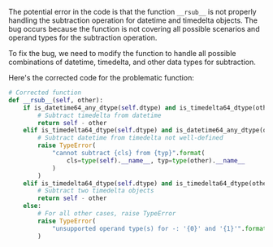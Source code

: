 The potential error in the code is that the function `__rsub__` is not properly handling the subtraction operation for datetime and timedelta objects. The bug occurs because the function is not covering all possible scenarios and operand types for the subtraction operation.

To fix the bug, we need to modify the function to handle all possible combinations of datetime, timedelta, and other data types for subtraction.

Here's the corrected code for the problematic function:

```python
# Corrected function
def __rsub__(self, other):
    if is_datetime64_any_dtype(self.dtype) and is_timedelta64_dtype(other):
        # Subtract timedelta from datetime
        return self - other
    elif is_timedelta64_dtype(self.dtype) and is_datetime64_any_dtype(other):
        # Subtract datetime from timedelta not well-defined
        raise TypeError(
            "cannot subtract {cls} from {typ}".format(
                cls=type(self).__name__, typ=type(other).__name__
            )
        )
    elif is_timedelta64_dtype(self.dtype) and is_timedelta64_dtype(other):
        # Subtract two timedelta objects
        return self - other
    else:
        # For all other cases, raise TypeError
        raise TypeError(
            "unsupported operand type(s) for -: '{0}' and '{1}'".format(type(self).__name__, type(other).__name__)
        )
```